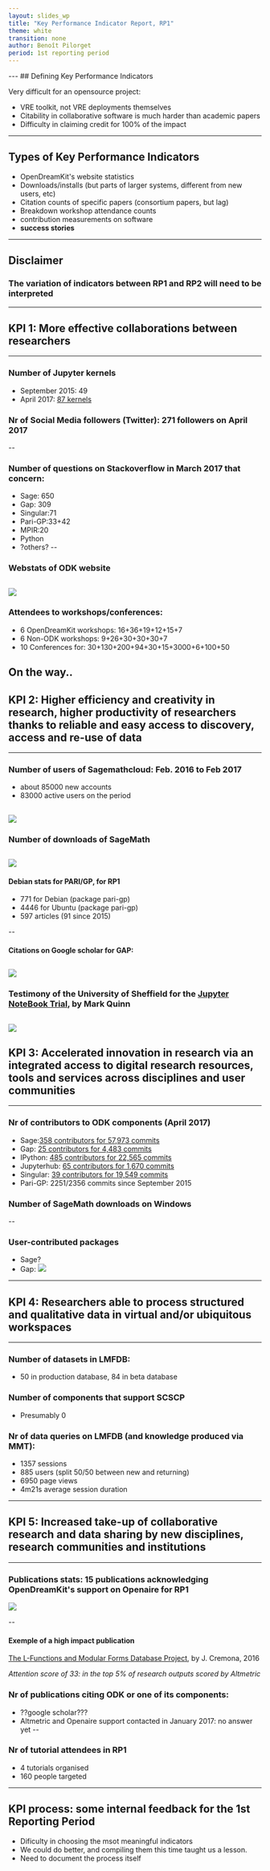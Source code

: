 ```yaml
---
layout: slides_wp
title: "Key Performance Indicator Report, RP1"
theme: white
transition: none
author: Benoît Pilorget
period: 1st reporting period
---
```


<section data-markdown data-separator="^---\n" data-separator-vertical="^--\n">
---
## Defining Key Performance Indicators

Very difficult for an opensource project:
 - VRE toolkit, not VRE deployments themselves
 - Citability in collaborative software is much harder than academic papers
 - Difficulty in claiming credit for 100% of the impact
---
## Types of Key Performance Indicators

 - OpenDreamKit's website statistics
 - Downloads/installs (but parts of larger systems, different from new users, etc)
 - Citation counts of specific papers (consortium papers, but lag)
 - Breakdown workshop attendance counts
 - contribution measurements on software
 - **success stories**

---
## Disclaimer
### The variation of indicators between RP1 and RP2 will need to be interpreted
---
## KPI 1: More effective collaborations between researchers
---
### Number of Jupyter kernels
- September 2015: 49
- April 2017: [87 kernels](https://github.com/jupyter/jupyter/wiki/Jupyter-kernels)

### Nr of Social Media followers (Twitter): 271  followers on April 2017
--
### Number of questions on Stackoverflow in March 2017 that concern:

- Sage: 650
- Gap: 309
- Singular:71
- Pari-GP:33+42
- MPIR:20
- Python
- ?others?
--
### Webstats of ODK website

![](../KP1-world_visits_website.png)
--
### Attendees to workshops/conferences:

- 6 OpenDreamKit workshops: 16+36+19+12+15+7
- 6 Non-ODK workshops: 9+26+30+30+30+7
- 10 Conferences for: 30+130+200+94+30+15+3000+6+100+50 

On the way..
---
## KPI 2: Higher efficiency and creativity in research, higher productivity of researchers thanks to reliable and easy access to discovery, access and re-use of data
---
### Number of users of Sagemathcloud: Feb. 2016 to Feb 2017
- about 85000 new accounts
- 83000 active users on the period

![](../KP1-Total_number_accounts_and_projects_sagemath.JPG)
--
### Number of downloads of SageMath 
![](../KPI-sage_dwld.JPG)
--
#### Debian stats for PARI/GP, for RP1

- 771 for Debian  (package pari-gp)
- 4446 for Ubuntu (package pari-gp)
- 597 articles (91 since 2015)

--     
#### Citations on Google scholar for GAP:
![](../KPI-GapGScholar_CitationsPerYear.JPG)
--
### Testimony of the University of Sheffield for the [Jupyter NoteBook Trial](https://www.sheffield.ac.uk/bms/teaching/stories/bms353), by Mark Quinn

![](../KPI-USFD-testimony2.PNG)
---
## KPI 3: Accelerated innovation in research via an integrated access to digital research resources, tools and services across disciplines and user communities
---
### Nr of contributors to ODK components (April 2017)

- Sage:[358 contributors for 57,973 commits](https://github.com/sagemath/sage/)
- Gap: [25 contributors for 4,483 commits](https://github.com/gap-system/gap)
- IPython: [485 contributors for 22,565 commits](https://github.com/ipython/ipython)
- Jupyterhub: [65 contributors for 1,670 commits](https://github.com/jupyterhub/jupyterhub)
- Singular: [39 contributors for 19,549 commits](https://github.com/Singular/Sources)
- Pari-GP: 2251/2356 commits since September 2015

### Number of SageMath downloads on Windows
--
### User-contributed packages

- Sage?
- Gap: 
![](../kpi-gap-packages.PNG)
---
## KPI 4: Researchers able to process structured and qualitative data in virtual and/or ubiquitous workspaces
---
### Number of datasets in LMFDB:
- 50 in production database, 84 in beta database

### Number of components that support SCSCP
- Presumably 0

### Nr of data queries on LMFDB (and knowledge produced via MMT): 

- 1357 sessions
- 885 users (split 50/50 between new and returning)
- 6950 page views
- 4m21s average session duration
---
## KPI 5: Increased take-up of collaborative research and data sharing by new disciplines, research communities and institutions
---
### Publications stats: 15 publications acknowledging OpenDreamKit's support on Openaire for RP1
![](../nr-publications.png)

--
#### Exemple of a high impact publication

[The L-Functions and Modular Forms Database Project](https://www.openaire.eu/en/search/publication?articleId=core_ac_uk__::bac82a8fe3e313ae79db60e152a36c54), by J. Cremona, 2016

*Attention score of 33: in the top 5% of research outputs scored by Altmetric*

### Nr of publications citing ODK or one of its components:
- ??google scholar???
- Altmetric and Openaire support contacted in January 2017: no answer yet
--
### Nr of tutorial attendees in RP1
- 4 tutorials organised
- 160 people targeted
---
## KPI process: some internal feedback for the 1st Reporting Period

 - Dificulty in choosing the msot meaningful indicators
 - We could do better, and compiling them this time taught us a lesson. 
 - Need to document the process itself

</section>

